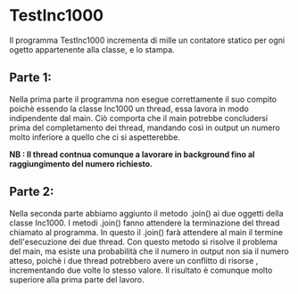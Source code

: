 # TestInc1000

Il programma TestInc1000 incrementa di mille un contatore statico per ogni ogetto appartenente alla classe, e lo stampa.

## Parte 1:

Nella prima parte il programma non esegue correttamente il suo compito poichè essendo la classe Inc1000 un thread, essa lavora in modo indipendente dal main. Ciò comporta che il main potrebbe concludersi prima del completamento dei thread, mandando così in output un numero molto inferiore a quello che ci si aspetterebbe.

**NB : Il thread contnua comunque a lavorare in background fino al raggiungimento del numero richiesto.**

## Parte 2:

Nella seconda parte abbiamo aggiunto il metodo .join() ai due oggetti della classe Inc1000. I metodi .join() fanno attendere la terminazione del thread chiamato al programma. In questo il .join() farà attendere al main il termine dell'esecuzione dei due thread.
Con questo metodo si risolve il problema del main, ma esiste una probabilità che il numero in output non sia il numero atteso, poichè i due thread potrebbero avere un conflitto di risorse , incrementando due volte lo stesso valore. Il risultato è comunque molto superiore alla prima parte del lavoro.

